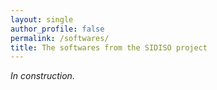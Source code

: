 ```yaml
---
layout: single
author_profile: false
permalink: /softwares/
title: The softwares from the SIDISO project
---
```


_In construction._
